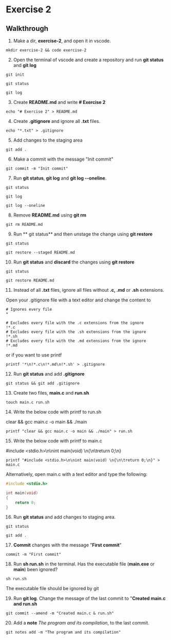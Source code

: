 # Exercise 2

## Walkthrough

1. Make a dir, **exercise-2**, and open it in vscode.
```
mkdir exercise-2 && code exercise-2
```
2. Open the terminal of vscode and create a repository and run **git status** and **git log**
```
git init
```
```
git status
```
```
git log
```
3. Create **README.md** and write **# Exercise 2**
```
echo "# Exercise 2" > README.md
```
4. Create **.gitignore** and ignore all **.txt** files.
```
echo "*.txt" > .gitignore
```
5. Add changes to the staging area
```
git add .
```
6. Make a commit with the message "Init commit"
```
git commit -m "Init commit"
```
7. Run **git status**, **git log** and **git log --oneline**.
```
git status
```
```
git log
```
```
git log --oneline
```
8. Remove **README.md** using **git rm**
```
git rm README.md
```
9. Run ** git status** and then unstage the change using **git restore**
```
git status
```
```
git restore --staged README.md
```
10. Run **git status** and **discard** the changes using **git restore**
```
git status
```
```
git restore README.md
```
11. Instead of all **.txt** files, ignore all files without **.c, .md** or **.sh** extensions.

Open your .gitignore file with a text editor and change the content to 
```
# Ignores every file
*

# Excludes every file with the .c extensions from the ignore
!*.c
# Excludes every file with the .sh extensions from the ignore
!*.sh
# Excludes every file with the .md extensions from the ignore
!*.md
```
or if you want to use printf 
```
printf '*\n!*.c\n!*.md\n!*.sh' > .gitignore
```
12. Run **git status** and add **.gitignore** 
```
git status && git add .gitignore
```
13. Create two files, **main.c** and **run.sh**
```
touch main.c run.sh
```
14. Write the below code with printf to run.sh

clear && gcc main.c -o main && ./main
```
printf "clear && gcc main.c -o main && ./main" > run.sh
```
15. Write the below code with printf to main.c

#include <stdio.h>\n\nint main(void) \n{\n\treturn 0;\n}
```
printf "#include <stdio.h>\n\nint main(void) \n{\n\treturn 0;\n}" > main.c
```
Alternatively, open main.c with a text editor and type the following:
```c
#include <stdio.h>

int main(void)
{
	return 0;
}
```
16. Run **git status** and add changes to staging area.
```
git status
```
```
git add .
```
17. **Commit** changes with the message "**First commit**"
```
commit -m "First commit"
```
18. Run **sh run.sh** in the terminal. Has the executable file (**main.exe** or **main**) been ignored?
```
sh run.sh
```
The executable file should be ignored by git

19. Run **git log**. Change the message of the last commit to "**Created main.c and run.sh**
```
git commit --amend -m "Created main.c & run.sh"
```
20. Add a **note** *The program and its compilation*, to the last commit.
```
git notes add -m "The program and its compilation"
```
